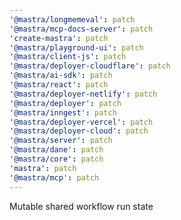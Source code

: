 ```yaml
---
'@mastra/longmemeval': patch
'@mastra/mcp-docs-server': patch
'create-mastra': patch
'@mastra/playground-ui': patch
'@mastra/client-js': patch
'@mastra/deployer-cloudflare': patch
'@mastra/ai-sdk': patch
'@mastra/react': patch
'@mastra/deployer-netlify': patch
'@mastra/deployer': patch
'@mastra/inngest': patch
'@mastra/deployer-vercel': patch
'@mastra/deployer-cloud': patch
'@mastra/server': patch
'@mastra/dane': patch
'@mastra/core': patch
'mastra': patch
'@mastra/mcp': patch
---
```


Mutable shared workflow run state
